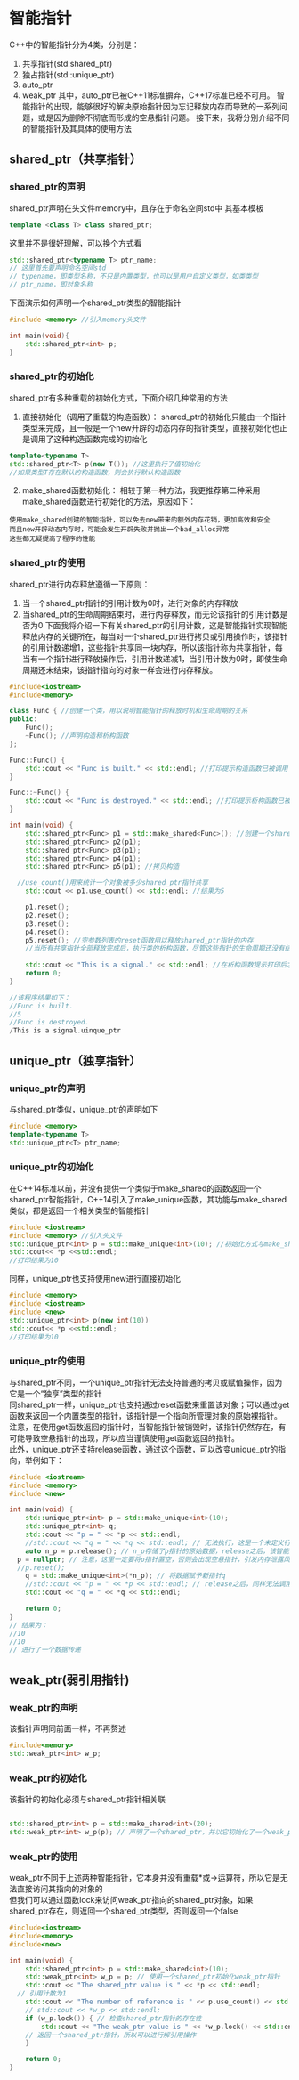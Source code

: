# 智能指针
C++中的智能指针分为4类，分别是：
1. 共享指针(std:shared_ptr)
2. 独占指针(std::unique_ptr)
3. auto_ptr
4. weak_ptr
其中，auto_ptr已被C++11标准摒弃，C++17标准已经不可用。
智能指针的出现，能够很好的解决原始指针因为忘记释放内存而导致的一系列问题，或是因为删除不彻底而形成的空悬指针问题。
接下来，我将分别介绍不同的智能指针及其具体的使用方法
## shared_ptr（共享指针）
### shared_ptr的声明
shared_ptr声明在头文件memory中，且存在于命名空间std中
其基本模板
```cpp
template <class T> class shared_ptr;
```
这里并不是很好理解，可以换个方式看
```cpp
std::shared_ptr<typename T> ptr_name;
// 这里首先要声明命名空间std
// typename，即类型名称，不只是内置类型，也可以是用户自定义类型，如类类型
// ptr_name，即对象名称
```
下面演示如何声明一个shared_ptr类型的智能指针
```cpp
#include <memory> //引入memory头文件

int main(void){
	std::shared_ptr<int> p;
}
```
### shared_ptr的初始化
shared_ptr有多种重载的初始化方式，下面介绍几种常用的方法
1. 直接初始化（调用了重载的构造函数）：
shared_ptr的初始化只能由一个指针类型来完成，且一般是一个new开辟的动态内存的指针类型，直接初始化也正是调用了这种构造函数完成的初始化
```cpp
template<typename T>
std::shared_ptr<T> p(new T()); //这里执行了值初始化
//如果类型T存在默认的构造函数，则会执行默认构造函数
```
2. make_shared函数初始化：
相较于第一种方法，我更推荐第二种采用make_shared函数进行初始化的方法，原因如下：
```
使用make_shared创建的智能指针，可以免去new带来的额外内存花销，更加高效和安全  
而且new开辟动态内存时，可能会发生开辟失败并抛出一个bad_alloc异常  
这些都无疑提高了程序的性能
```
### shared_ptr的使用  
shared_ptr进行内存释放遵循一下原则：
1. 当一个shared_ptr指针的引用计数为0时，进行对象的内存释放
2. 当shared_ptr的生命周期结束时，进行内存释放，而无论该指针的引用计数是否为0
下面我将介绍一下有关shared_ptr的引用计数，这是智能指针实现智能释放内存的关键所在，每当对一个shared_ptr进行拷贝或引用操作时，该指针的引用计数递增1，这些指针共享同一块内存，所以该指针称为共享指针，每当有一个指针进行释放操作后，引用计数递减1，当引用计数为0时，即使生命周期还未结束，该指针指向的对象一样会进行内存释放。
```cpp
#include<iostream>
#include<memory>

class Func { //创建一个类，用以说明智能指针的释放时机和生命周期的关系
public:
	Func();
	~Func(); //声明构造和析构函数
};

Func::Func() {
	std::cout << "Func is built." << std::endl; //打印提示构造函数已被调用
}

Func::~Func() {
	std::cout << "Func is destroyed." << std::endl; //打印提示析构函数已被调用
}

int main(void) {
	std::shared_ptr<Func> p1 = std::make_shared<Func>(); //创建一个shared_ptr类型指针
	std::shared_ptr<Func> p2(p1);
	std::shared_ptr<Func> p3(p1);
	std::shared_ptr<Func> p4(p1);
	std::shared_ptr<Func> p5(p1); //拷贝构造

  //use_count()用来统计一个对象被多少shared_ptr指针共享
	std::cout << p1.use_count() << std::endl; //结果为5

	p1.reset();
	p2.reset();
	p3.reset();
	p4.reset();
	p5.reset(); //空参数列表的reset函数用以释放shared_ptr指针的内存
	//当所有共享指针全部释放完成后，执行类的析构函数，尽管这些指针的生命周期还没有结束
  
	std::cout << "This is a signal." << std::endl; //在析构函数提示打印后才打印出来
	return 0;
}

//该程序结果如下：
//Func is built.
//5
//Func is destroyed.
/This is a signal.uinque_ptr
```
## unique_ptr（独享指针）
### unique_ptr的声明
与shared_ptr类似，unique_ptr的声明如下
```cpp
#include <memory>
template<typename T>
std::unique_ptr<T> ptr_name;
```

### unique_ptr的初始化
在C++14标准以前，并没有提供一个类似于make_shared的函数返回一个shared_ptr智能指针，C++14引入了make_unique函数，其功能与make_shared类似，都是返回一个相关类型的智能指针
```cpp
#include <iostream>
#include <memory> //引入头文件
std::unique_ptr<int> p = std::make_unique<int>(10); //初始化方式与make_shared类似
std::cout<< *p <<std::endl;
//打印结果为10
```
同样，unique_ptr也支持使用new进行直接初始化
```cpp
#include <memory>
#include <iostream>
#include <new>
std::unique_ptr<int> p(new int(10))
std::cout<< *p <<std::endl;
//打印结果为10
```
### unique_ptr的使用
与shared_ptr不同，一个unique_ptr指针无法支持普通的拷贝或赋值操作，因为它是一个“独享”类型的指针  
同shared_ptr一样，unique_ptr也支持通过reset函数来重置该对象；可以通过get函数来返回一个内置类型的指针，该指针是一个指向所管理对象的原始裸指针。  
注意，在使用get函数返回的指针时，当智能指针被销毁时，该指针仍然存在，有可能导致空悬指针的出现，所以应当谨慎使用get函数返回的指针。  
此外，unique_ptr还支持release函数，通过这个函数，可以改变unique_ptr的指向，举例如下：  
```cpp
#include <iostream>
#include <memory>
#include <new>

int main(void) {
	std::unique_ptr<int> p = std::make_unique<int>(10);
	std::unique_ptr<int> q;
	std::cout << "p = " << *p << std::endl;
	//std::cout << "q = " << *q << std::endl; // 无法执行，这是一个未定义行为
	auto n_p = p.release(); // n_p存储了p指针的原始数据，release之后，该智能指针被销毁
  p = nullptr; // 注意，这里一定要将p指针置空，否则会出现空悬指针，引发内存泄露风险
  //p.reset();
	q = std::make_unique<int>(*n_p); // 将数据赋予新指针q
	//std::cout << "p = " << *p << std::endl; // release之后，同样无法调用，也是一个未定义行为
	std::cout << "q = " << *q << std::endl;

	return 0;
}
// 结果为：
//10
//10
// 进行了一个数据传递
```
## weak_ptr(弱引用指针)
### weak_ptr的声明
该指针声明同前面一样，不再赘述
```cpp
#include<memory>
std::weak_ptr<int> w_p;
```

### weak_ptr的初始化
该指针的初始化必须与shared_ptr指针相关联
```cpp

std::shared_ptr<int> p = std::make_shared<int>(20);
std::weak_ptr<int> w_p(p); // 声明了一个shared_ptr，并以它初始化了一个weak_ptr指针
```
### weak_ptr的使用
weak_ptr不同于上述两种智能指针，它本身并没有重载*或->运算符，所以它是无法直接访问其指向的对象的  
但我们可以通过函数lock来访问weak_ptr指向的shared_ptr对象，如果shared_ptr存在，则返回一个shared_ptr类型，否则返回一个false
```cpp
#include<iostream>
#include<memory>
#include<new>

int main(void) {
	std::shared_ptr<int> p = std::make_shared<int>(10);
	std::weak_ptr<int> w_p = p; // 使用一个shared_ptr初始化weak_ptr指针
	std::cout << "The shared_ptr value is " << *p << std::endl; 
  // 引用计数为1
	std::cout << "The number of reference is " << p.use_count() << std::endl;
	// std::cout << *w_p << std::endl;
	if (w_p.lock()) { // 检查shared_ptr指针的存在性
		std::cout << "The weak_ptr value is " << *w_p.lock() << std::endl;
    // 返回一个shared_ptr指针，所以可以进行解引用操作
	}

	return 0;
}
```
